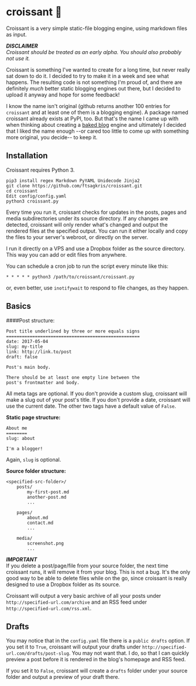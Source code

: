 croissant 🥐
============
Croissant is a very simple static-file blogging engine, using markdown files as input.

***DISCLAIMER***  
*Croissant should be treated as an early alpha. You should also probably not use it.*

Croissant is something I've wanted to create for a long time, but never really sat down to do it. I decided to try to make it in a week and see what happens. The resulting code is not something I'm proud of, and there are definitely *much* better static blogging engines out there, but I decided to upload it anyway and hope for some feedback!

I know the name isn't original (github returns another 100 entries for `croissant` and at least one of them is a blogging engine). A package named croissant already exists at PyPI, too. But that's the name I came up with when thinking about creating a [baked blog](http://inessential.com/2011/03/16/a_plea_for_baked_weblogs) engine and ultimately I decided that I liked the name enough --or cared too little to come up with something more original, you decide-- to keep it.

Installation
------------
Croissant requires Python 3.

	pip3 install regex Markdown PyYAML Unidecode Jinja2
	git clone https://github.com/ftsagkris/croissant.git
	cd croissant
	Edit config/config.yaml
	python3 croissant.py

Every time you run it, croissant checks for updates in the posts, pages and media subdirectories under its source directory. If any changes are detected, croissant will only render what's changed and output the rendered files at the specified output. You can run it either locally and copy the files to your server's webroot, or directly on the server.

I run it directly on a VPS and use a Dropbox folder as the source directory. This way you can add or edit files from anywhere.

You can schedule a cron job to run the script every minute like this:

	* * * * * python3 /path/to/croissant/croissant.py

or, even better, use `inotifywait` to respond to file changes, as they happen.

Basics
------
####Post structure:

	Post title underlined by three or more equals signs
	===================================================
	date: 2017-05-04
	slug: my-title
	link: http://link.to/post
	draft: false
	
	Post's main body.
	
	There should be at least one empty line between the 
	post's frontmatter and body.

All meta tags are optional. If you don't provide a custom slug, croissant will make a slug out of your post's title. If you don't provide a date, croissant will use the current date. The other two tags have a default value of `False`.

**Static page structure:**

	About me
	========
	slug: about
	
	I'm a blogger!

Again, `slug` is optional.

**Source folder structure:**

	<specified-src-folder>/
		posts/
			my-first-post.md
			another-post.md
			...
		
		pages/
			about.md
			contact.md
			...
		
		media/
			screenshot.png
			...

***IMPORTANT***  
If you delete a post/page/file from your source folder, the next time croissant runs, it will remove it from your blog. This is not a bug. It's the only good way to be able to delete files while on the go, since croissant is really designed to use a Dropbox folder as its source.

Croissant will output a very basic archive of all your posts under `http://specified-url.com/archive` and an RSS feed under `http://specified-url.com/rss.xml`.

Drafts
------
You may notice that in the `config.yaml` file there is a `public drafts` option. If you set it to `True`, croissant will output your drafts under `http://specified-url.com/drafts/post-slug`. You may not want that. I do, so that I can quickly preview a post before it is rendered in the blog's homepage and RSS feed.

If you set it to `False`, croissant will create a `drafts` folder under your source folder and output a preview of your draft there.